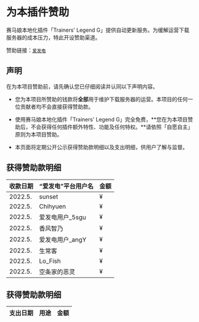 # 为本插件赞助

赛马娘本地化插件「Trainers' Legend G」提供自动更新服务。为缓解运营下载服务器的成本压力，特此开设赞助渠道。

赞助链接：[`爱发电`](https://afdian.net/@Trainers-Legend-G)

## 声明

在为本项目赞助前，请先确认您已仔细阅读并认同以下声明内容。

- 您为本项目所赞助的钱款将**全部**用于维护下载服务器的运营。本项目的任何一位贡献者均不会直接获得赞助款。

- 使用赛马娘本地化插件「Trainers' Legend G」完全免费，**您在为本项目赞助后，不会获得任何插件额外特性、功能及任何特权。**请依照「自愿自主」原则为本项目赞助。

- 本页面将定期公开公示获得赞助款明细以及支出明细，供用户了解与监督。

## 获得赞助款明细

| 收款日期 | “爱发电”平台用户名         | 金额    |
| ---- | ---------------------------- | ------- |
| 2022.5. | sunset                    | ¥ |
| 2022.5. | Chihyuen                    | ¥ |
| 2022.5. | 爱发电用户_5sgu              | ¥ |
| 2022.5. | 香风智乃                    | ¥ |
| 2022.5. | 爱发电用户_angY             | ¥ |
| 2022.5. | 生常客                     | ¥ |
| 2022.5. | Lo_Fish                    | ¥ |
| 2022.5. | 空条家的恶灵                | ¥ |

## 获得赞助款明细

| 支出日期 | 用途         | 金额    |
| ---- | ---------------------------- | ------- |